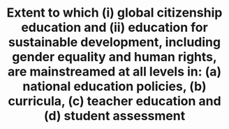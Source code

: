 ---
source_agency_staff_name: Tom  Snyder
source_agency_staff_email: tom.snyder@ed.gov
source_url: 'http://nces.ed.gov/nationsreportcard/civics/'
international_and_national_references: >-
  https://www.oecd.org/pisa/aboutpisa/Global-competency-for-an-inclusive-world.pdf
graph_title: null
title: >-
  Extent  to  which  (i)  global  citizenship  education  and  (ii)  education  for  sustainable  development,  including  gender  equality  and  human  rights,  are  mainstreamed  at  all  levels  in:  (a)  national  education  policies,  (b)  curricula,  (c)  teacher  education  and  (d)  student  assessment
permalink: /4-7-1/
sdg_goal: 4
layout: indicator
indicator: 4.7.1
indicator_variable: i4_7_1_total
graph: bar
graph_type_description: Bar  graph
graph_status_notes: Graphed
variable_description: null
variable_notes: null
un_designated_tier: '3'
un_custodial_agency: 'UNESCO-UIS  (Partnering  Agencies:  OECD,  UNEP,  UN  Women)'
target_id: '4.7'
has_metadata: true
goal_meta_link: 'http://unstats.un.org/sdgs/files/metadata-compilation/Metadata-Goal-4.pdf'
goal_meta_link_page: 11
indicator_name: >-
  Extent  to  which  (i)  global  citizenship  education  and  (ii)  education  for  sustainable  development,  including  gender  equality  and  human  rights,  are  mainstreamed  at  all  levels  in:  (a)  national  education  policies,  (b)  curricula,  (c)  teacher  education  and  (d)  student  assessment
source_title: null
source_notes: null
published: true
us_method_of_computation: >-
  Percentage  of  8th  grade  respondents  who  are  in  schools  that  emphasize  "world  affairs"  to  a  moderate  or  great  extent.
periodicity: Every  4  years
time_period: '2014'
target: >-
  By  2030,  ensure  that  all  learners  acquire  the  knowledge  and  skills  needed  to  promote  sustainable  development,  including,  among  others,  through  education  for  sustainable  development  and  sustainable  lifestyles,  human  rights,  gender  equality,  promotion  of  a  culture  of  peace  and  non-violence,  global  citizenship  and  appreciation  of  cultural  diversity  and  of  cultures  contribution  to  sustainable  development.
actual_indicator_available: >-
  Percentage  of  8th  grade  respondents  who  are  in  public  and  private  schools  that  emphasize  "world  affairs"  to  a  moderate  or  great  extent.
unit_of_measure: Percentage
disaggregation_categories: 'sex,  disability  status,  and  urbanicity'
disaggregation_geography: National
date_of_national_source_publication: April  2015
date_metadata_updated: October  2016
scheduled_update_by_national_source: April  2019
source_agency_survey_dataset: >-
  National  Center  for  Education  Statistics,  National  Assessment  of  Educational  Progress,  Civics  Assessment.
actual_indicator_available_description: "The  assessment,  student,  and  school  data  are  based  on  a  civic  framework  that  incorporates  ideas  and  input  from  subject  area  experts,  school  administrators,  policymakers,  teachers,  parents,  and  others.  The  NAEP  Civics  Framework  describes  the  assessment  content  and  how  students'  responses  are  evaluated.  This  framework  shaped  the  1998,  2006,  2010,  and  2014  civics  assessments.  The  assessment  exercises  and  scoring  criteria  were  developed  by  a  committee  of  civics  educators  and  curriculum  experts  to  capture  the  goals  of  the  framework.  The  framework,  which  describes  the  goals  of  the  civics  assessment  and  what  kind  of  exercises  it  ought  to  feature,  was  created  by  the  Board  through  a  comprehensive  national  process  involving  educators,  researchers,  measurement  experts,  administrators,  and  members  of  the  general  public.  The  NAEP  Civics  Standing  Committee  was  instrumental  in  developing  the  assessment,  guided  by  the  framework.  The  framework  describes  the  types  of  texts  and  questions  to  be  included  in  the  assessment,  as  well  as  how  the  questions  should  be  designed  and  scored.  The  framework  recommends  that  the  assessment  should  be  organized  around  three  main  components:  1)  Knowledge;  2)  Intellectual  and  participatory  skills;  3)  Civic  dispositions.  Variable  name  Variable  label  i4_7_1_total\t\t  Percent  of  8th  graders  in  schools  that  emphasize  \"world  affairs\"  to  a  moderate  or  great  extent,  total  i4_7_1_male\t\t  Percent  of  8th  graders  in  schools  that  emphasize  \"world  affairs\"  to  a  moderate  or  great  extent,  male  i4_7_1_female\t  Percent  of  8th  graders  in  schools  that  emphasize  \"world  affairs\"  to  a  moderate  or  great  extent,  female  i4_7_1_disabilities  Percent  of  8th  graders  in  schools  that  emphasize  \"world  affairs\"  to  a  moderate  or  great  extent,  with  disabilities  i4_7_1_nodisabilities  Percent  of  8th  graders  in  schools  that  emphasize  \"world  affairs\"  to  a  moderate  or  great  extent,  without  disabilities  i4_7_1_urban\t\t  Percent  of  8th  graders  in  schools  that  emphasize  \"world  affairs\"  to  a  moderate  or  great  extent,  urban  i4_7_1_suburban\t\t  Percent  of  8th  graders  in  schools  that  emphasize  \"world  affairs\"  to  a  moderate  or  great  extent,  suburban  i4_7_1_town\t\t  Percent  of  8th  graders  in  schools  that  emphasize  \"world  affairs\"  to  a  moderate  or  great  extent,  town  i4_7_1_rural\t\t  Percent  of  8th  graders  in  schools  that  emphasize  \"world  affairs\"  to  a  moderate  or  great  extent,  rural"

comments_and_limitations: >-
  The  SDG  4.7.1  concept  is  difficult  to  define  and  measure,  and  it  involves  a  wide  array  of  different  concepts  and  processes  that  are  difficult  to  reduce  to  a  statistical  indicator.  Particular  with  countries  with  federal  education  systems,  such  as  the  United  States,  there  is  no  way  to  measure  this  indicator  with  available  data  even  if  the  concepts  were  clear.  Local  and  state  education  agencies  are  responsible  for  determining  student  curriculum.  Individual  schools  of  teacher  education  would  set  the  curriculum  for  their  programs.  In  2018,  OECD  will  begin  collection  of  global  citizenship  data  in  PISA.  The  PISA  2018  assessment  aims  to  build  a  single  scale  that  measures  to  what  extent  students  are  able  to  use  their  knowledge  and  understand,  recognize  relationships  and  perspectives,  and  think  critically  about  a  specific  global  or  intercultural  issue.  This  scale  would  be  based  solely  on  the  Global  Competence  cognitive  items,  see  (https://www.oecd.org/pisa/aboutpisa/Global-competency-for-an-inclusive-world.pdf).  This  study  would  offer  widely  used  assessment  score  that  could  be  compared  across  countries.  It  is  strongly  recommended  to  adopt  this  metric,  rather  the  proposed  indicator  4.7.1  which  is  too  broad  and  vaguely  defined  to  be  expressed  as  a  statistical  indicator,  at  least  without  considerable  development.  Note  that  the  U.S.  response  for  this  indicator  is  for  only  one  grade  group  and  one  element  of  the  potential  framework  that  could  be  used  to  construct  a  composite  suitable  for  measuring  the  desired  concept.
---